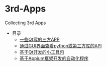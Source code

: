 # 3rd-Apps
Collecting 3rd Apps

- 目录
  - [一些Qt写的三方APP](https://github.com/892768447/PyQt/wiki/3rd-party-applications)
  - [通过GUI界面查看python或第三方库的API](https://github.com/bkdwei/kdPythonAPIViewer)
  - [基于Qt开发的小工具包](https://github.com/188080501/JQTools)
  - [基于Appium框架开发的自动化程序](https://github.com/codingZXY/AppiumProjects)
